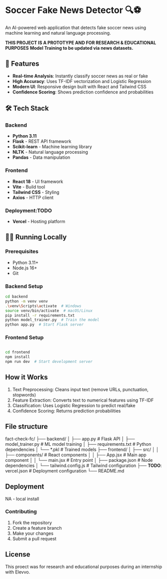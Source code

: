 # Soccer Fake News Detector 🔍⚽

An AI-powered web application that detects fake soccer news using machine learning and natural language processing.

**THIS PROJECT IS A PROTOTYPE AND FOR RESEARCH & EDUCATIONAL PURPOSES**
**Model Training to be updated via news datasets.**

## 🚀 Features

- **Real-time Analysis**: Instantly classify soccer news as real or fake
- **High Accuracy**: Uses TF-IDF vectorization and Logistic Regression
- **Modern UI**: Responsive design built with React and Tailwind CSS
- **Confidence Scoring**: Shows prediction confidence and probabilities

## 🛠️ Tech Stack

### Backend
- **Python 3.11**
- **Flask** - REST API framework
- **Scikit-learn** - Machine learning library
- **NLTK** - Natural language processing
- **Pandas** - Data manipulation

### Frontend
- **React 18** - UI framework
- **Vite** - Build tool
- **Tailwind CSS** - Styling
- **Axios** - HTTP client

### Deployment:TODO
- **Vercel** - Hosting platform

## 🏃‍♂️ Running Locally

### Prerequisites
- Python 3.11+
- Node.js 16+
- Git

### Backend Setup
```bash
cd backend
python -m venv venv
.\venv\Scripts\activate  # Windows
source venv/bin/activate  # macOS/Linux
pip install -r requirements.txt
python model_trainer.py  # Train the model
python app.py  # Start Flask server
```

### Frontend Setup
```bash

cd frontend
npm install
npm run dev  # Start development server
```

## How it Works
1) Text Preprocessing: Cleans input text (remove URLs, punctuation, stopwords)
2) Feature Extraction: Converts text to numerical features using TF-IDF
3) Classification: Uses Logistic Regression to predict real/fake
4) Confidence Scoring: Returns prediction probabilities

## File structure
fact-check-fc/
├── backend/
│   ├── app.py              # Flask API
│   ├── model_trainer.py    # ML model training
│   ├── requirements.txt    # Python dependencies
│   └── *.pkl              # Trained models
├── frontend/
│   ├── src/
│   │   ├── components/    # React components
│   │   ├── App.jsx       # Main app component
│   │   └── main.jsx      # Entry point
│   ├── package.json      # Node dependencies
│   └── tailwind.config.js # Tailwind configuration
├── **TODO**: vercel.json           # Deployment configuration
└── README.md

## Deployment
NA - local install

### Contributing
1. Fork the repository
2. Create a feature branch
3. Make your changes
4. Submit a pull request

## License
This proect was for research and educational purposes during an internship with Elevvo.